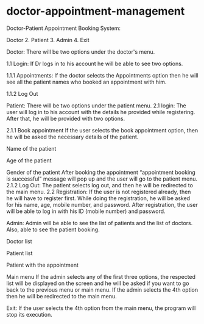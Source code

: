 # doctor-appointment-management
Doctor-Patient Appointment Booking System:

Doctor 2. Patient 3. Admin 4. Exit

Doctor: There will be two options under the doctor's menu.

1.1 Login: If Dr logs in to his account he will be able to see two options.

1.1.1 Appointments:
If the doctor selects the Appointments option then he will see all the patient names who booked an appointment with him.

1.1.2 Log Out

Patient: There will be two options under the patient menu.
2.1 login: The user will log in to his account with the details he provided while registering. After that, he will be provided with two options.

2.1.1 Book appointment If the user selects the book appointment option, then he will be asked the necessary details of the patient.

Name of the patient

Age of the patient

Gender of the patient After booking the appointment “appointment booking is successful" message will pop up and the user will go to the patient menu. 2.1.2 Log Out: The patient selects log out, and then he will be redirected to the main menu. 2.2 Registration: If the user is not registered already, then he will have to register first. While doing the registration, he will be asked for his name, age, mobile number, and password. After registration, the user will be able to log in with his ID (mobile number) and password.

Admin: Admin will be able to see the list of patients and the list of doctors. Also, able to see the patient booking.

Doctor list

Patient list

Patient with the appointment

Main menu If the admin selects any of the first three options, the respected list will be displayed on the screen and he will be asked if you want to go back to the previous menu or main menu. If the admin selects the 4th option then he will be redirected to the main menu.

Exit: If the user selects the 4th option from the main menu, the program will stop its execution.
